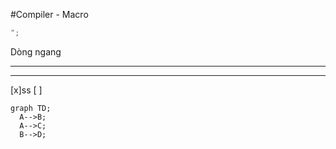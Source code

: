 #Compiler - Macro

```C++
";
```

Dòng ngang

---

***
[x]ss
[ ]

```mermaid
graph TD;
  A-->B;
  A-->C;
  B-->D;
```